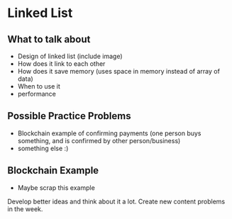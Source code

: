 # Linked List

## What to talk about
 - Design of linked list (include image)
 - How does it link to each other
 - How does it save memory (uses space in memory instead of array of data)
 - When to use it
 - performance
 
 ## Possible Practice Problems
 - Blockchain example of confirming payments (one person buys something, and is confirmed by other person/business)
 - something else :)
 
 ## Blockchain Example
 - Maybe scrap this example
 
 Develop better ideas and think about it a lot. Create new content problems in the week.
